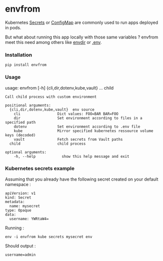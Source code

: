 # envfrom

Kubernetes [Secrets](https://kubernetes.io/docs/concepts/configuration/secret/) or [ConfigMap](https://kubernetes.io/docs/tasks/configure-pod-container/configure-pod-configmap/#create-a-configmap) are commonly used to run apps deployed in pods.

But what about running this app locally with those same variables ? envfrom meet this need among others like [envdir](https://cr.yp.to/daemontools/envdir.html) or [.env](https://github.com/motdotla/dotenv).

### Installation
    pip install envfrom

### Usage

  usage: envfrom [-h] {cli,dir,dotenv,kube,vault} ... child

	Call child process with custom environment
	
	positional arguments:
	  {cli,dir,dotenv,kube,vault}  env source
	    cli                 Dict values: FOO=BAR BAR=FOO
	    dir                 Set environment according to files in a specified path
	    dotenv              Set environment according to .env file
	    kube                Mirror specified kubernetes ressource volume keys (decoded)
	    vault               Fetch secrets from Vault paths
	  child                 child process

    optional arguments:
        -h, --help            show this help message and exit

### Kubernetes secrets example
Assuming that you already have the following secret created on your default namespace :

    
	apiVersion: v1
	kind: Secret
	metadata:
	  name: mysecret
	type: Opaque
	data:
	  username: YWRtaW4=
	
Running :

    env -i envfrom kube secrets mysecret env

Should output :

    username=admin


